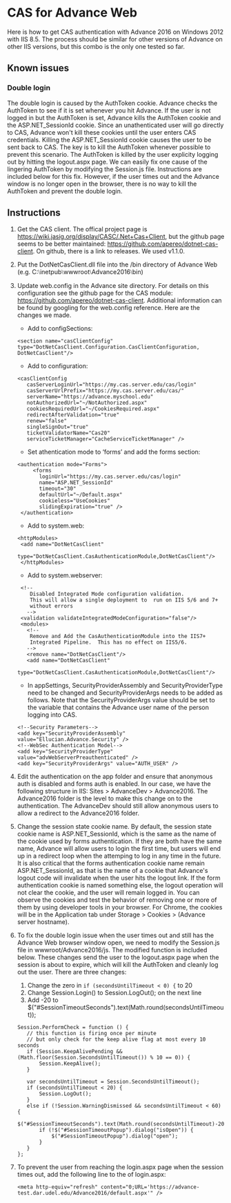 # CAS for Advance Web

Here is how to get CAS authentication with Advance 2016 on Windows 2012 with IIS 8.5. The process should be similar for other versions of Advance on other IIS versions, but this combo is the only one tested so far. 

## Known issues
### Double login
The  double login is caused by the AuthToken cookie. Advance checks the AuthToken to see if it is set whenever you hit Advance. If the user is not logged in but the AuthToken is set, Advance kills the AuthToken cookie and the ASP.NET_SessionId cookie. Since an unathenticated user will go directly to CAS, Advance won't kill these cookies until the user enters CAS credentials. Killing the ASP.NET_SessionId cookie causes the user to be sent back to CAS. The key is to kill the AuthToken whenever possible to prevent this scenario. The AuthToken is killed by the user explicity logging out by hitting the logout.aspx page. We can easily fix one cause of the lingering AuthToken by modifying the Session.js file. Instructions are included below for this fix. However, if the user times out and the Advance window is no longer open in the browser, there is no way to kill the AuthToken and prevent the double login.

## Instructions
1. Get the CAS client. The offical project page is https://wiki.jasig.org/display/CASC/.Net+Cas+Client,
but the github page seems to be better maintained: https://github.com/apereo/dotnet-cas-client. On github, there is a link to releases. We used v1.1.0.

2. Put the DotNetCasClient.dll file into the /bin directory of Advance Web (e.g. C:⧵inetpub⧵wwwroot⧵Advance2016⧵bin)

3. Update web.config in the Advance site directory. For details on this configuration see the github page for the CAS module: https://github.com/apereo/dotnet-cas-client. Additional information can be found by googling for the web.config reference. Here are the changes we made.

   * Add to configSections:
   
   `<section name="casClientConfig" type="DotNetCasClient.Configuration.CasClientConfiguration, DotNetCasClient"/>`
   
   * Add to configuration:
   ```
   <casClientConfig
      casServerLoginUrl="https://my.cas.server.edu/cas/login"
      casServerUrlPrefix="https://my.cas.server.edu/cas/"
      serverName="https://advance.myschool.edu"
      notAuthorizedUrl="~/NotAuthorized.aspx"
      cookiesRequiredUrl="~/CookiesRequired.aspx"
      redirectAfterValidation="true"
      renew="false"
      singleSignOut="true"
      ticketValidatorName="Cas20"
      serviceTicketManager="CacheServiceTicketManager" />
   ```
   * Set athentication mode to ‘forms’ and add the forms section:
   ```
   <authentication mode="Forms">
        <forms
          loginUrl="https://my.cas.server.edu/cas/login"
          name="ASP.NET_SessionId"
          timeout="30"
          defaultUrl="~/Default.aspx"
          cookieless="UseCookies"
          slidingExpiration="true" />
    </authentication>
   ```
   * Add to system.web:
   ```
   <httpModules>
    <add name="DotNetCasClient"
         type="DotNetCasClient.CasAuthenticationModule,DotNetCasClient"/>
    </httpModules>
   ```
   * Add to system.webserver:
   ```
    <!--
       Disabled Integrated Mode configuration validation.
       This will allow a single deployment to  run on IIS 5/6 and 7+
       without errors
      -->
    <validation validateIntegratedModeConfiguration="false"/>
    <modules>
      <!--
       Remove and Add the CasAuthenticationModule into the IIS7+
       Integrated Pipeline.  This has no effect on IIS5/6.
      -->
      <remove name="DotNetCasClient"/>
      <add name="DotNetCasClient"
           type="DotNetCasClient.CasAuthenticationModule,DotNetCasClient"/>
   ```
   * In appSettings, SecurityProviderAssembly and SecurityProviderType need to be changed and SecurityProviderArgs needs to be added as follows. Note that the SecurityProviderArgs value should be set to the variable that contains the Advance user name of the person logging into CAS.
   ```
   <!--Security Parameters-->
   <add key="SecurityProviderAssembly" value="Ellucian.Advance.Security" />
   <!--WebSec Authentication Model-->
   <add key="SecurityProviderType" value="advWebServerPreauthenticated" />
   <add key="SecurityProviderArgs" value="AUTH_USER" />
   ```
4. Edit the authentication on the app folder and ensure that anonymous auth is disabled and forms auth is enabled. In our case, we have the following structure in IIS: Sites > AdvanceDev > Advance2016. The Advance2016 folder is the level to make this change on to the authentication. The AdvanceDev should still allow anonymous users to allow a redirect to the Advance2016 folder.

5. Change the session state cookie name. By default, the session state cookie name is ASP.NET_SessionId, which is the same as the name of the cookie used by forms authentication. If they are both have the same name, Advance will allow users to login the first time, but users will end up in a redirect loop when the attemping to log in any time in the future. It is also critical that the forms authentication cookie name remain ASP.NET_SessionId, as that is the name of a cookie that Advance's logout code will invalidate when the user hits the logout link. If the form authentication cookie is named something else, the logout operation will not clear the cookie, and the user will remain logged in. You can observe the cookies and test the behavior of removing one or more of them by using developer tools in your browser. For Chrome, the cookies will be in the Application tab under Storage > Cookies > (Advance server hostname).

6. To fix the double login issue when the user times out and still has the Advance Web browser window open, we need to modify the Session.js file in wwwroot/Advance2016/js. The modified function is included below. These changes send the user to the logout.aspx page when the session is about to expire, which will kill the AuthToken and cleanly log out the user. There are three changes:
   1. Change the zero in ```if (secondsUntilTimeout < 0) {``` to 20
   2. Change Session.Login() to Session.LogOut(); on the next line
   3. Add -20 to $("#SessionTimeoutSeconds").text(Math.round(secondsUntilTimeout));
   ```
   Session.PerformCheck = function () {
      // this function is firing once per minute
      // but only check for the keep alive flag at most every 10 seconds 
      if (Session.KeepAlivePending && (Math.floor(Session.SecondsUntilTimeout()) % 10 == 0)) {
          Session.KeepAlive();
      }

      var secondsUntilTimeout = Session.SecondsUntilTimeout();
      if (secondsUntilTimeout < 20) {
          Session.LogOut();
      }
      else if (!Session.WarningDismissed && secondsUntilTimeout < 60) {
          $("#SessionTimeoutSeconds").text(Math.round(secondsUntilTimeout)-20);
          if (!$("#SessionTimeoutPopup").dialog("isOpen")) {
              $("#SessionTimeoutPopup").dialog("open");
          }
      }
   };
   ```

7. To prevent the user from reaching the login.aspx page when the session times out, add the following line to the <head> of login.aspx: 
   ```
   <meta http-equiv="refresh" content="0;URL='https://advance-test.dar.udel.edu/Advance2016/default.aspx'" />
   ```


